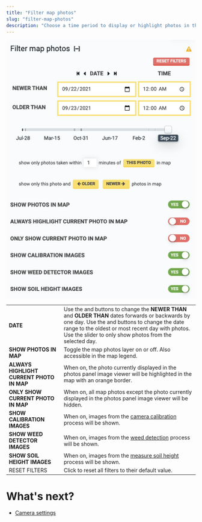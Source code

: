 ```yaml
---
title: "Filter map photos"
slug: "filter-map-photos"
description: "Choose a time period to display or highlight photos in the map :framed_picture:"
---
```



![filter map photos](_images/filter_map_photos.png)

|                                         |   |
|-----------------------------------------|---|
|**DATE**                                 |Use the <i class='fa fa-caret-left'></i> and <i class='fa fa-caret-right'></i> buttons to change the **NEWER THAN** and **OLDER THAN** dates forwards or backwards by one day. Use the <i class='fa fa-step-backward'></i> and <i class='fa fa-step-forward'></i> buttons to change the date range to the oldest or most recent day with photos. Use the slider to only show photos from the selected day.
|**SHOW PHOTOS IN MAP**                   |Toggle the map photos layer on or off. Also accessible in the map legend.
|**ALWAYS HIGHLIGHT CURRENT PHOTO IN MAP**|When on, the photo currently displayed in the photos panel image viewer will be highlighted in the map with an orange border.
|**ONLY SHOW CURRENT PHOTO IN MAP**       |When on, all map photos except the photo currently displayed in the photos panel image viewer will be hidden.
|**SHOW CALIBRATION IMAGES**              |When on, images from the [camera calibration](camera-calibration.md) process will be shown.
|**SHOW WEED DETECTOR IMAGES**            |When on, images from the [weed detection](weed-detection.md) process will be shown.
|**SHOW SOIL HEIGHT IMAGES**              |When on, images from the [measure soil height](measure-soil-height.md) process will be shown.
|<span class="fb-button fb-red">RESET FILTERS</span>|Click to reset all filters to their default value.


# What's next?

 * [Camera settings](camera-settings.md)

